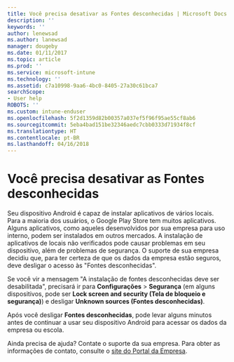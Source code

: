 ```yaml
---
title: Você precisa desativar as Fontes desconhecidas | Microsoft Docs
description: ''
keywords: ''
author: lenewsad
ms.author: lanewsad
manager: dougeby
ms.date: 01/11/2017
ms.topic: article
ms.prod: ''
ms.service: microsoft-intune
ms.technology: ''
ms.assetid: c7a10998-9aa6-4bc0-8405-27a30c61bca7
searchScope:
- User help
ROBOTS: ''
ms.custom: intune-enduser
ms.openlocfilehash: 5f2d1359d82b00357a037ef5f96f95ae55cf8ab6
ms.sourcegitcommit: 5eba4bad151be32346aedc7cbb0333d71934f8cf
ms.translationtype: HT
ms.contentlocale: pt-BR
ms.lasthandoff: 04/16/2018
---
```

# <a name="you-need-to-turn-off-unknown-sources"></a>Você precisa desativar as Fontes desconhecidas

Seu dispositivo Android é capaz de instalar aplicativos de vários locais. Para a maioria dos usuários, o Google Play Store tem muitos aplicativos. Alguns aplicativos, como aqueles desenvolvidos por sua empresa para uso interno, podem ser instalados em outros mercados. A instalação de aplicativos de locais não verificados pode causar problemas em seu dispositivo, além de problemas de segurança. O suporte de sua empresa decidiu que, para ter certeza de que os dados da empresa estão seguros, deve desligar o acesso às "Fontes desconhecidas".

Se você vir a mensagem "A instalação de fontes desconhecidas deve ser desabilitada", precisará ir para **Configurações** > **Segurança** (em alguns dispositivos, pode ser **Lock screen and security (Tela de bloqueio e segurança)**) e desligar **Unknown sources (Fontes desconhecidas)**.

Após você desligar **Fontes desconhecidas**, pode levar alguns minutos antes de continuar a usar seu dispositivo Android para acessar os dados da empresa ou escola.

Ainda precisa de ajuda? Contate o suporte da sua empresa. Para obter as informações de contato, consulte o [site do Portal da Empresa](https://portal.manage.microsoft.com#HelpDeskDialog).
